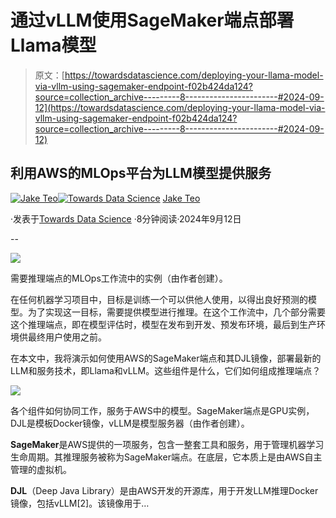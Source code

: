 # 通过vLLM使用SageMaker端点部署Llama模型

> 原文：[https://towardsdatascience.com/deploying-your-llama-model-via-vllm-using-sagemaker-endpoint-f02b424da124?source=collection_archive---------8-----------------------#2024-09-12](https://towardsdatascience.com/deploying-your-llama-model-via-vllm-using-sagemaker-endpoint-f02b424da124?source=collection_archive---------8-----------------------#2024-09-12)

## 利用AWS的MLOps平台为LLM模型提供服务

[](https://medium.com/@teosiyang?source=post_page---byline--f02b424da124--------------------------------)[![Jake Teo](../Images/9687f43822fab69befb750a8ec58516d.png)](https://medium.com/@teosiyang?source=post_page---byline--f02b424da124--------------------------------)[](https://towardsdatascience.com/?source=post_page---byline--f02b424da124--------------------------------)[![Towards Data Science](../Images/a6ff2676ffcc0c7aad8aaf1d79379785.png)](https://towardsdatascience.com/?source=post_page---byline--f02b424da124--------------------------------) [Jake Teo](https://medium.com/@teosiyang?source=post_page---byline--f02b424da124--------------------------------)

·发表于[Towards Data Science](https://towardsdatascience.com/?source=post_page---byline--f02b424da124--------------------------------) ·8分钟阅读·2024年9月12日

--

![](../Images/a52a22e39707bd0217ce2e9ce9454883.png)

需要推理端点的MLOps工作流中的实例（由作者创建）。

在任何机器学习项目中，目标是训练一个可以供他人使用，以得出良好预测的模型。为了实现这一目标，需要提供模型进行推理。在这个工作流中，几个部分需要这个推理端点，即在模型评估时，模型在发布到开发、预发布环境，最后到生产环境供最终用户使用之前。

在本文中，我将演示如何使用AWS的SageMaker端点和其DJL镜像，部署最新的LLM和服务技术，即Llama和vLLM。这些组件是什么，它们如何组成推理端点？

![](../Images/c015c60e62b49d2c87dc9949dcd2dd07.png)

各个组件如何协同工作，服务于AWS中的模型。SageMaker端点是GPU实例，DJL是模板Docker镜像，vLLM是模型服务器（由作者创建）。

**SageMaker**是AWS提供的一项服务，包含一整套工具和服务，用于管理机器学习生命周期。其推理服务被称为SageMaker端点。在底层，它本质上是由AWS自主管理的虚拟机。

**DJL**（Deep Java Library）是由AWS开发的开源库，用于开发LLM推理Docker镜像，包括vLLM[2]。该镜像用于…
